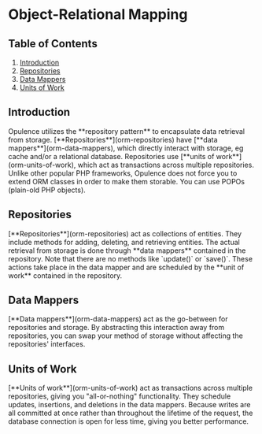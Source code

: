 # Object-Relational Mapping

## Table of Contents
1. [Introduction](#introduction)
2. [Repositories](#repositories)
3. [Data Mappers](#data-mappers)
4. [Units of Work](#units-of-work)

<h2 id="introduction">Introduction</h2>
Opulence utilizes the **repository pattern** to encapsulate data retrieval from storage.  [**Repositories**](orm-repositories) have [**data mappers**](orm-data-mappers), which directly interact with storage, eg cache and/or a relational database.  Repositories use [**units of work**](orm-units-of-work), which act as transactions across multiple repositories.  Unlike other popular PHP frameworks, Opulence does not force you to extend ORM classes in order to make them storable.  You can use POPOs (plain-old PHP objects).

<h2 id="repositories">Repositories</h2>
[**Repositories**](orm-repositories) act as collections of entities.  They include methods for adding, deleting, and retrieving entities.  The actual retrieval from storage is done through **data mappers** contained in the repository.  Note that there are no methods like `update()` or `save()`.  These actions take place in the data mapper and are scheduled by the **unit of work** contained in the repository.

<h2 id="data-mappers">Data Mappers</h2>
[**Data mappers**](orm-data-mappers) act as the go-between for repositories and storage.  By abstracting this interaction away from repositories, you can swap your method of storage without affecting the repositories' interfaces.

<h2 id="units-of-work">Units of Work</h2>
[**Units of work**](orm-units-of-work) act as transactions across multiple repositories, giving you "all-or-nothing" functionality.  They schedule updates, insertions, and deletions in the data mappers.  Because writes are all committed at once rather than throughout the lifetime of the request, the database connection is open for less time, giving you better performance.